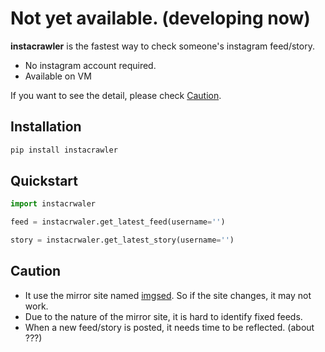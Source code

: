 # Not yet available. (developing now)

**instacrawler** is the fastest way to check someone's instagram feed/story.
- No instagram account required.
- Available on VM

If you want to see the detail, please check [Caution](#caution).

## Installation
```bash
pip install instacrawler
```

## Quickstart
```py
import instacrwaler

feed = instacrwaler.get_latest_feed(username='')

story = instacrwaler.get_latest_story(username='')
```

## Caution
- It use the mirror site named [imgsed](https://imgsed.com/). So if the site changes, it may not work.
- Due to the nature of the mirror site, it is hard to identify fixed feeds.
- When a new feed/story is posted, it needs time to be reflected. (about ???)
